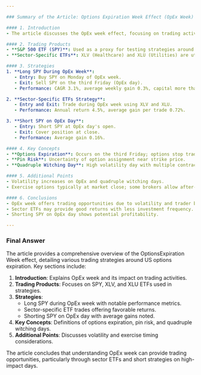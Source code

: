 ```yaml
---

### Summary of the Article: Options Expiration Week Effect (OpEx Week)

#### 1. Introduction
- The article discusses the OpEx week effect, focusing on trading activities during US options expiration periods, particularly on the third Friday of each month.

#### 2. Trading Products
- **S&P 500 ETF (SPY)**: Used as a proxy for testing strategies around OpEx week.
- **Sector-Specific ETFs**: XLV (Healthcare) and XLU (Utilities) are utilized in one strategy.

#### 3. Strategies
1. **Long SPY During OpEx Week**:
   - Entry: Buy SPY on Monday of OpEx week.
   - Exit: Sell SPY on the third Friday (OpEx day).
   - Performance: CAGR 3.1%, average weekly gain 0.3%, capital more than doubles.

2. **Sector-Specific ETFs Strategy**:
   - Entry and Exit: Trade during OpEx week using XLV and XLU.
   - Performance: Annual return 4.5%, average gain per trade 0.72%.

3. **Short SPY on OpEx Day**:
   - Entry: Short SPY at OpEx day's open.
   - Exit: Cover position at close.
   - Performance: Average gain 0.16%.

#### 4. Key Concepts
- **Options Expiration**: Occurs on the third Friday; options stop trading, and holders can exercise or sell.
- **Pin Risk**: Uncertainty of option assignment near strike price.
- **Quadruple Witching Day**: High volatility day with multiple contract expirations (four times a year).

#### 5. Additional Points
- Volatility increases on OpEx and quadruple witching days.
- Exercise options typically at market close; some brokers allow after-hours trading.

#### 6. Conclusions
- OpEx week offers trading opportunities due to volatility and trader behavior.
- Sector ETFs may provide good returns with less investment frequency.
- Shorting SPY on OpEx day shows potential profitability.

---
```


### Final Answer

The article provides a comprehensive overview of the OptionsExpiration Week effect, detailing various trading strategies around US options expiration. Key sections include:

1. **Introduction**: Explains OpEx week and its impact on trading activities.
2. **Trading Products**: Focuses on SPY, XLV, and XLU ETFs used in strategies.
3. **Strategies**:
   - Long SPY during OpEx week with notable performance metrics.
   - Sector-specific ETF trades offering favorable returns.
   - Shorting SPY on OpEx day with average gains noted.
4. **Key Concepts**: Definitions of options expiration, pin risk, and quadruple witching days.
5. **Additional Points**: Discusses volatility and exercise timing considerations.

The article concludes that understanding OpEx week can provide trading opportunities, particularly through sector ETFs and short strategies on high-impact days.
